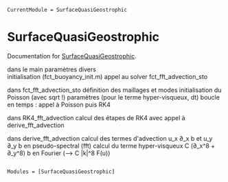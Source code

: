 ```@meta
CurrentModule = SurfaceQuasiGeostrophic
```

# SurfaceQuasiGeostrophic

Documentation for [SurfaceQuasiGeostrophic](https://github.com/pnavaro/SurfaceQuasiGeostrophic.jl).


dans le main 
paramètres divers  
initialisation (fct_buoyancy_init.m) 
appel au solver fct_fft_advection_sto  

dans fct_fft_advection_sto 
définition des maillages et modes
initialisation du Poisson (avec sqrt !)
paramètres (pour le terme hyper-visqueux, dt)
boucle en temps : appel à Poisson puis RK4 

dans RK4_fft_advection
calcul des étapes de RK4 avec appel à derive_fft_advection 

dans derive_fft_advection 
calcul des termes d'advection u_x ∂_x b et u_y ∂_y b en pseudo-spectral (fft) 
calcul du terme hyper-visqueux C (∂_x^8 + ∂_y^8) b en Fourier (--> C |k|^8 F(u)) 

```@index
```

```@autodocs
Modules = [SurfaceQuasiGeostrophic]
```
